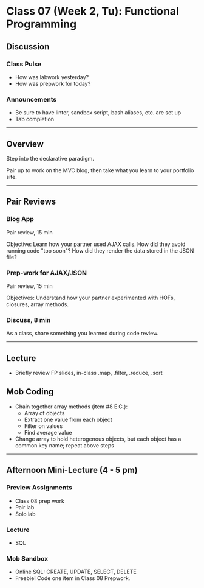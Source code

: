 # Class 07 (Week 2, Tu): Functional Programming

## Discussion

### Class Pulse
- How was labwork yesterday?
- How was prepwork for today?

### Announcements
- Be sure to have linter, sandbox script, bash aliases, etc. are set up
- Tab completion

---
## Overview
Step into the declarative paradigm.

Pair up to work on the MVC blog, then take what you learn to your portfolio site.

---
## Pair Reviews

### Blog App
Pair review, 15 min

Objective: Learn how your partner used AJAX calls. How did they avoid running code "too soon"? How did they render the data stored in the JSON file?

### Prep-work for AJAX/JSON
Pair review, 15 min

Objectives: Understand how your partner experimented with HOFs, closures, array methods.

### Discuss, 8 min
As a class, share something you learned during code review.

---
## Lecture
- Briefly review FP slides, in-class .map, .filter, .reduce, .sort

## Mob Coding
- Chain together array methods (item #8 E.C.):
  - Array of objects
  - Extract one value from each object
  - Filter on values
  - Find average value
- Change array to hold heterogenous objects, but each object has a common key name; repeat above steps

---
## Afternoon Mini-Lecture (4 - 5 pm)
### Preview Assignments
- Class 08 prep work
- Pair lab
- Solo lab

### Lecture
- SQL

### Mob Sandbox
- Online SQL: CREATE, UPDATE, SELECT, DELETE
- Freebie! Code one item in Class 08 Prepwork.
